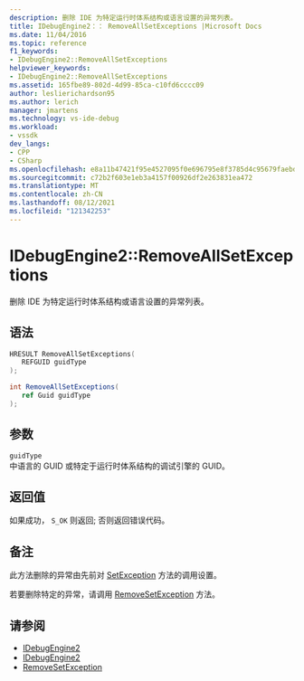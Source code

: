 ```yaml
---
description: 删除 IDE 为特定运行时体系结构或语言设置的异常列表。
title: IDebugEngine2：： RemoveAllSetExceptions |Microsoft Docs
ms.date: 11/04/2016
ms.topic: reference
f1_keywords:
- IDebugEngine2::RemoveAllSetExceptions
helpviewer_keywords:
- IDebugEngine2::RemoveAllSetExceptions
ms.assetid: 165fbe89-802d-4d99-85ca-c10fd6cccc09
author: leslierichardson95
ms.author: lerich
manager: jmartens
ms.technology: vs-ide-debug
ms.workload:
- vssdk
dev_langs:
- CPP
- CSharp
ms.openlocfilehash: e8a11b47421f95e4527095f0e696795e8f3785d4c95679faebd05563d59a3bb8
ms.sourcegitcommit: c72b2f603e1eb3a4157f00926df2e263831ea472
ms.translationtype: MT
ms.contentlocale: zh-CN
ms.lasthandoff: 08/12/2021
ms.locfileid: "121342253"
---
```

# <a name="idebugengine2removeallsetexceptions"></a>IDebugEngine2::RemoveAllSetExceptions
删除 IDE 为特定运行时体系结构或语言设置的异常列表。

## <a name="syntax"></a>语法

```cpp
HRESULT RemoveAllSetExceptions( 
   REFGUID guidType
);
```

```csharp
int RemoveAllSetExceptions( 
   ref Guid guidType
);
```

## <a name="parameters"></a>参数
`guidType`\
中语言的 GUID 或特定于运行时体系结构的调试引擎的 GUID。

## <a name="return-value"></a>返回值
 如果成功， `S_OK` 则返回; 否则返回错误代码。

## <a name="remarks"></a>备注
 此方法删除的异常由先前对 [SetException](../../../extensibility/debugger/reference/idebugengine2-setexception.md) 方法的调用设置。

 若要删除特定的异常，请调用 [RemoveSetException](../../../extensibility/debugger/reference/idebugengine2-removesetexception.md) 方法。

## <a name="see-also"></a>请参阅
- [IDebugEngine2](../../../extensibility/debugger/reference/idebugengine2.md)
- [IDebugEngine2](../../../extensibility/debugger/reference/idebugengine2.md)
- [RemoveSetException](../../../extensibility/debugger/reference/idebugengine2-removesetexception.md)
